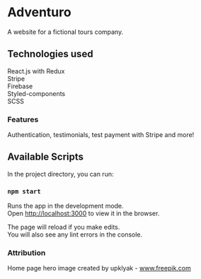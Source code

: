 # Adventuro

A website for a fictional tours company.

## Technologies used

React.js with Redux <br />
Stripe <br /> 
Firebase <br /> 
Styled-components <br /> 
SCSS <br />

### Features

Authentication, testimonials, test payment with Stripe and more!

## Available Scripts

In the project directory, you can run:

### `npm start`

Runs the app in the development mode.<br />
Open [http://localhost:3000](http://localhost:3000) to view it in the browser.

The page will reload if you make edits.<br />
You will also see any lint errors in the console.

### Attribution 

Home page hero image created by upklyak - www.freepik.com


